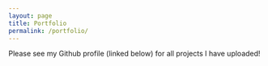 ```yaml
---
layout: page
title: Portfolio
permalink: /portfolio/
---
```


Please see my Github profile (linked below) for all projects I have uploaded! 
